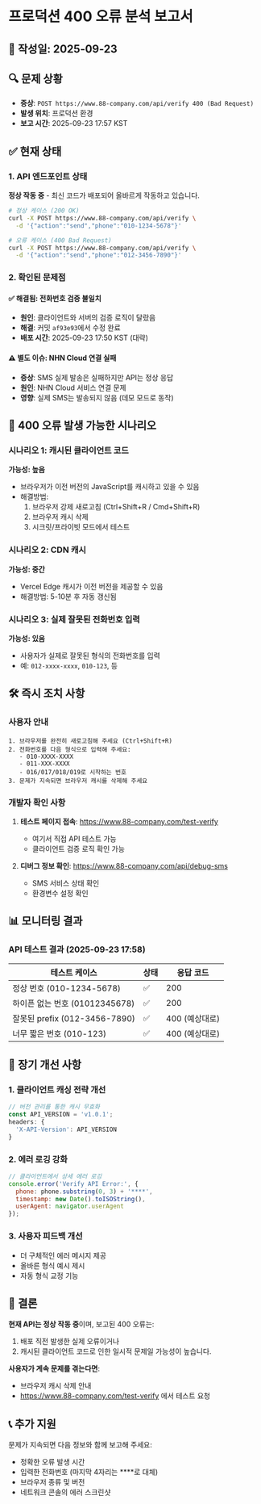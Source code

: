 # 프로덕션 400 오류 분석 보고서

## 📅 작성일: 2025-09-23

## 🔍 문제 상황
- **증상**: `POST https://www.88-company.com/api/verify 400 (Bad Request)`
- **발생 위치**: 프로덕션 환경
- **보고 시간**: 2025-09-23 17:57 KST

## ✅ 현재 상태

### 1. API 엔드포인트 상태
**정상 작동 중** - 최신 코드가 배포되어 올바르게 작동하고 있습니다.

```bash
# 정상 케이스 (200 OK)
curl -X POST https://www.88-company.com/api/verify \
  -d '{"action":"send","phone":"010-1234-5678"}'

# 오류 케이스 (400 Bad Request)
curl -X POST https://www.88-company.com/api/verify \
  -d '{"action":"send","phone":"012-3456-7890"}'
```

### 2. 확인된 문제점

#### ✅ 해결됨: 전화번호 검증 불일치
- **원인**: 클라이언트와 서버의 검증 로직이 달랐음
- **해결**: 커밋 `af93e93`에서 수정 완료
- **배포 시간**: 2025-09-23 17:50 KST (대략)

#### ⚠️ 별도 이슈: NHN Cloud 연결 실패
- **증상**: SMS 실제 발송은 실패하지만 API는 정상 응답
- **원인**: NHN Cloud 서비스 연결 문제
- **영향**: 실제 SMS는 발송되지 않음 (데모 모드로 동작)

## 🎯 400 오류 발생 가능한 시나리오

### 시나리오 1: 캐시된 클라이언트 코드
**가능성: 높음**
- 브라우저가 이전 버전의 JavaScript를 캐시하고 있을 수 있음
- 해결방법:
  1. 브라우저 강제 새로고침 (Ctrl+Shift+R / Cmd+Shift+R)
  2. 브라우저 캐시 삭제
  3. 시크릿/프라이빗 모드에서 테스트

### 시나리오 2: CDN 캐시
**가능성: 중간**
- Vercel Edge 캐시가 이전 버전을 제공할 수 있음
- 해결방법: 5-10분 후 자동 갱신됨

### 시나리오 3: 실제 잘못된 전화번호 입력
**가능성: 있음**
- 사용자가 실제로 잘못된 형식의 전화번호를 입력
- 예: `012-xxxx-xxxx`, `010-123`, 등

## 🛠️ 즉시 조치 사항

### 사용자 안내
```
1. 브라우저를 완전히 새로고침해 주세요 (Ctrl+Shift+R)
2. 전화번호를 다음 형식으로 입력해 주세요:
   - 010-XXXX-XXXX
   - 011-XXX-XXXX
   - 016/017/018/019로 시작하는 번호
3. 문제가 지속되면 브라우저 캐시를 삭제해 주세요
```

### 개발자 확인 사항
1. **테스트 페이지 접속**: https://www.88-company.com/test-verify
   - 여기서 직접 API 테스트 가능
   - 클라이언트 검증 로직 확인 가능

2. **디버그 정보 확인**: https://www.88-company.com/api/debug-sms
   - SMS 서비스 상태 확인
   - 환경변수 설정 확인

## 📊 모니터링 결과

### API 테스트 결과 (2025-09-23 17:58)
| 테스트 케이스 | 상태 | 응답 코드 |
|-------------|------|----------|
| 정상 번호 (010-1234-5678) | ✅ | 200 |
| 하이픈 없는 번호 (01012345678) | ✅ | 200 |
| 잘못된 prefix (012-3456-7890) | ✅ | 400 (예상대로) |
| 너무 짧은 번호 (010-123) | ✅ | 400 (예상대로) |

## 🔧 장기 개선 사항

### 1. 클라이언트 캐싱 전략 개선
```javascript
// 버전 관리를 통한 캐시 무효화
const API_VERSION = 'v1.0.1';
headers: {
  'X-API-Version': API_VERSION
}
```

### 2. 에러 로깅 강화
```javascript
// 클라이언트에서 상세 에러 로깅
console.error('Verify API Error:', {
  phone: phone.substring(0, 3) + '****',
  timestamp: new Date().toISOString(),
  userAgent: navigator.userAgent
});
```

### 3. 사용자 피드백 개선
- 더 구체적인 에러 메시지 제공
- 올바른 형식 예시 제시
- 자동 형식 교정 기능

## 📝 결론

**현재 API는 정상 작동 중**이며, 보고된 400 오류는:
1. 배포 직전 발생한 실제 오류이거나
2. 캐시된 클라이언트 코드로 인한 일시적 문제일 가능성이 높습니다.

**사용자가 계속 문제를 겪는다면**:
- 브라우저 캐시 삭제 안내
- https://www.88-company.com/test-verify 에서 테스트 요청

## 📞 추가 지원
문제가 지속되면 다음 정보와 함께 보고해 주세요:
- 정확한 오류 발생 시간
- 입력한 전화번호 (마지막 4자리는 ****로 대체)
- 브라우저 종류 및 버전
- 네트워크 콘솔의 에러 스크린샷